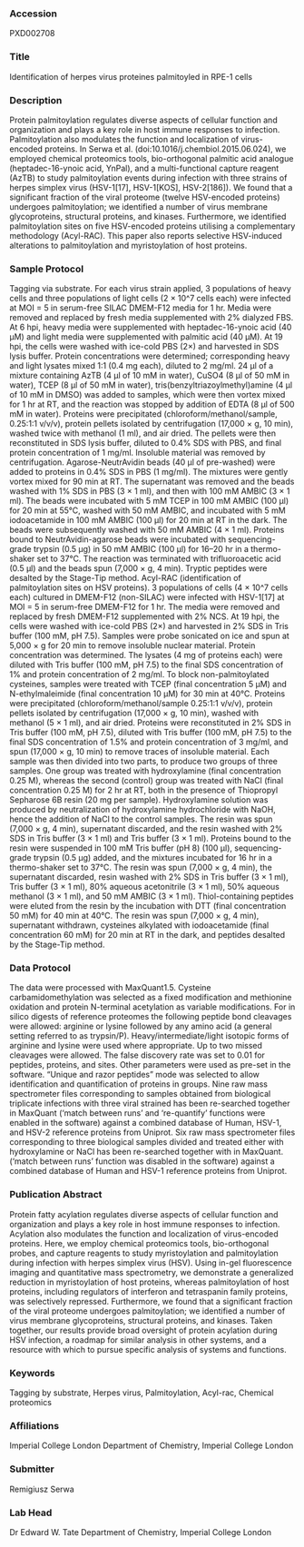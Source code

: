 ### Accession
PXD002708

### Title
Identification of herpes virus proteines palmitoyled in RPE-1 cells

### Description
Protein palmitoylation regulates diverse aspects of cellular function and organization and plays a key role in host immune responses to infection. Palmitoylation also modulates the function and localization of virus-encoded proteins. In Serwa et al. (doi:10.1016/j.chembiol.2015.06.024), we employed chemical proteomics tools, bio-orthogonal palmitic acid analogue (heptadec-16-ynoic acid, YnPal), and a multi-functional capture reagent (AzTB) to study palmitoylation events during infection with three strains of herpes simplex virus (HSV-1[17], HSV-1[KOS], HSV-2[186]). We found that a significant fraction of the viral proteome (twelve HSV-encoded proteins) undergoes palmitoylation; we identified a number of virus membrane glycoproteins, structural proteins, and kinases. Furthermore, we identified palmitoylation sites on five HSV-encoded proteins utilising a complementary methodology (Acyl-RAC). This paper also reports selective HSV-induced alterations to palmitoylation and myristoylation of host proteins.

### Sample Protocol
Tagging via substrate. For each virus strain applied, 3 populations of heavy cells and three populations of light cells (2 × 10^7 cells each) were infected at MOI = 5 in serum-free SILAC DMEM-F12 media for 1 hr. Media were removed and replaced by fresh media supplemented with 2% dialyzed FBS. At 6 hpi, heavy media were supplemented with heptadec-16-ynoic acid (40 μM) and light media were supplemented with palmitic acid (40 μM). At 19 hpi, the cells were washed with ice-cold PBS (2×) and harvested in SDS lysis buffer. Protein concentrations were determined; corresponding heavy and light lysates mixed 1:1 (0.4 mg each), diluted to 2 mg/ml. 24 μl of a mixture containing AzTB (4 μl of 10 mM in water), CuSO4 (8 μl of 50 mM in water), TCEP (8 μl of 50 mM in water), tris(benzyltriazoylmethyl)amine (4 μl of 10 mM in DMSO) was added to samples, which were then vortex mixed for 1 hr at RT, and the reaction was stopped by addition of EDTA (8 μl of 500 mM in water). Proteins were precipitated (chloroform/methanol/sample, 0.25:1:1 v/v/v), protein pellets isolated by centrifugation (17,000 × g, 10 min), washed twice with methanol (1 ml), and air dried. The pellets were then reconstituted in SDS lysis buffer, diluted to 0.4% SDS with PBS, and final protein concentration of 1 mg/ml. Insoluble material was removed by centrifugation. Agarose-NeutrAvidin beads (40 μl of pre-washed) were added to proteins in 0.4% SDS in PBS (1 mg/ml). The mixtures were gently vortex mixed for 90 min at RT. The supernatant was removed and the beads washed with 1% SDS in PBS (3 × 1 ml), and then with 100 mM AMBIC (3 × 1 ml). The beads were incubated with 5 mM TCEP in 100 mM AMBIC (100 μl) for 20 min at 55°C, washed with 50 mM AMBIC, and incubated with 5 mM iodoacetamide in 100 mM AMBIC (100 μl) for 20 min at RT in the dark. The beads were subsequently washed with 50 mM AMBIC (4 × 1 ml). Proteins bound to NeutrAvidin-agarose beads were incubated with sequencing-grade trypsin (0.5 μg) in 50 mM AMBIC (100 μl) for 16–20 hr in a thermo-shaker set to 37°C. The reaction was terminated with trifluoroacetic acid (0.5 μl) and the beads spun (7,000 × g, 4 min). Tryptic peptides were desalted by the Stage-Tip method.   Acyl-RAC (identification of palmitoylation sites on HSV proteins). 3 populations of cells (4 × 10^7 cells each) cultured in DMEM-F12 (non-SILAC) were infected with HSV-1[17] at MOI = 5 in serum-free DMEM-F12 for 1 hr. The media were removed and replaced by fresh DMEM-F12 supplemented with 2% NCS. At 19 hpi, the cells were washed with ice-cold PBS (2×) and harvested in 2% SDS in Tris buffer (100 mM, pH 7.5). Samples were probe sonicated on ice and spun at 5,000 × g for 20 min to remove insoluble nuclear material. Protein concentration was determined. The lysates (4 mg of proteins each) were diluted with Tris buffer (100 mM, pH 7.5) to the final SDS concentration of 1% and protein concentration of 2 mg/ml. To block non-palmitoylated cysteines, samples were treated with TCEP (final concentration 5 μM) and N-ethylmaleimide (final concentration 10 μM) for 30 min at 40°C. Proteins were precipitated (chloroform/methanol/sample 0.25:1:1 v/v/v), protein pellets isolated by centrifugation (17,000 × g, 10 min), washed with methanol (5 × 1 ml), and air dried. Proteins were reconstituted in 2% SDS in Tris buffer (100 mM, pH 7.5), diluted with Tris buffer (100 mM, pH 7.5) to the final SDS concentration of 1.5% and protein concentration of 3 mg/ml, and spun (17,000 × g, 10 min) to remove traces of insoluble material. Each sample was then divided into two parts, to produce two groups of three samples. One group was treated with hydroxylamine (final concentration 0.25 M), whereas the second (control) group was treated with NaCl (final concentration 0.25 M) for 2 hr at RT, both in the presence of Thiopropyl Sepharose 6B resin (20 mg per sample). Hydroxylamine solution was produced by neutralization of hydroxylamine hydrochloride with NaOH, hence the addition of NaCl to the control samples. The resin was spun (7,000 × g, 4 min), supernatant discarded, and the resin washed with 2% SDS in Tris buffer (3 × 1 ml) and Tris buffer (3 × 1 ml). Proteins bound to the resin were suspended in 100 mM Tris buffer (pH 8) (100 μl), sequencing-grade trypsin (0.5 μg) added, and the mixtures incubated for 16 hr in a thermo-shaker set to 37°C. The resin was spun (7,000 × g, 4 min), the supernatant discarded, resin washed with 2% SDS in Tris buffer (3 × 1 ml), Tris buffer (3 × 1 ml), 80% aqueous acetonitrile (3 × 1 ml), 50% aqueous methanol (3 × 1 ml), and 50 mM AMBIC (3 × 1 ml). Thiol-containing peptides were eluted from the resin by the incubation with DTT (final concentration 50 mM) for 40 min at 40°C. The resin was spun (7,000 × g, 4 min), supernatant withdrawn, cysteines alkylated with iodoacetamide (final concentration 60 mM) for 20 min at RT in the dark, and peptides desalted by the Stage-Tip method.

### Data Protocol
The data were processed with MaxQuant1.5. Cysteine carbamidomethylation was selected as a fixed modification and methionine oxidation and protein N-terminal acetylation as variable modifications. For in silico digests of reference proteomes the following peptide bond cleavages were allowed: arginine or lysine followed by any amino acid (a general setting referred to as trypsin/P). Heavy/intermediate/light isotopic forms of arginine and lysine were used where appropriate. Up to two missed cleavages were allowed. The false discovery rate was set to 0.01 for peptides, proteins, and sites. Other parameters were used as pre-set in the software. “Unique and razor peptides” mode was selected to allow identification and quantification of proteins in groups. Nine raw mass spectrometer files corresponding to samples obtained from biological triplicate infections with three viral strained has been re-searched together in MaxQuant (‘match between runs’ and ‘re-quantify’ functions were enabled in the software) against a combined database of Human, HSV-1, and HSV-2 reference proteins from Uniprot. Six raw mass spectrometer files corresponding to three biological samples divided and treated either with hydroxylamine or NaCl has been re-searched together with in MaxQuant. (‘match between runs’ function was disabled in the software) against a combined database of Human and HSV-1 reference proteins from Uniprot.

### Publication Abstract
Protein fatty acylation regulates diverse aspects of cellular function and organization and plays a key role in host immune responses to infection. Acylation also modulates the function and localization of virus-encoded proteins. Here, we employ chemical proteomics tools, bio-orthogonal probes, and capture reagents to study myristoylation and palmitoylation during infection with herpes simplex virus (HSV). Using in-gel fluorescence imaging and quantitative mass spectrometry, we demonstrate a generalized reduction in myristoylation of host proteins, whereas palmitoylation of host proteins, including regulators of interferon and tetraspanin family proteins, was selectively repressed. Furthermore, we found that a significant fraction of the viral proteome undergoes palmitoylation; we identified a number of virus membrane glycoproteins, structural proteins, and kinases. Taken together, our results provide broad oversight of protein acylation during HSV infection, a roadmap for similar analysis in other systems, and a resource with which to pursue specific analysis of systems and functions.

### Keywords
Tagging by substrate, Herpes virus, Palmitoylation, Acyl-rac, Chemical proteomics

### Affiliations
Imperial College London
Department of Chemistry, Imperial College London

### Submitter
Remigiusz Serwa

### Lab Head
Dr Edward W. Tate
Department of Chemistry, Imperial College London


